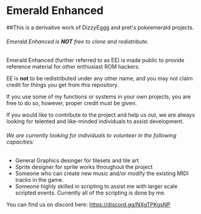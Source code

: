 # Emerald Enhanced


##This is a derivative work of DizzyEggg and pret's pokeemerald projects.



###### Emerald Enhanced is **NOT** free to clone and redistribute. 

Emerald Enhanced (further referred to as EE) is made public to provide reference
material for other enthusiast ROM hackers.

EE is **not** to be redistributed under any other name, 
and you may not claim credit for things you get from this repository.

If you use some of my functions or systems in your own projects, you are 
free to do so, however, proper credit must be given.

If you would like to contribute to the project and help us out, we are
always looking for telented and like-minded individuals to assist development.

###### We are currently looking for individuals to volunteer in the following capacities:
* General Graphics desinger for tilesets and tile art
* Sprite designer for sprite works throughout the project
* Someone who can create new music and/or modify the existing MIDI tracks in the game.
* Someone highly skilled in scripting to assist me with larger scale scripted events. Currently all of the scripting is done by me.

You can find us on discord here:
https://discord.gg/NXgTPKgsNP
